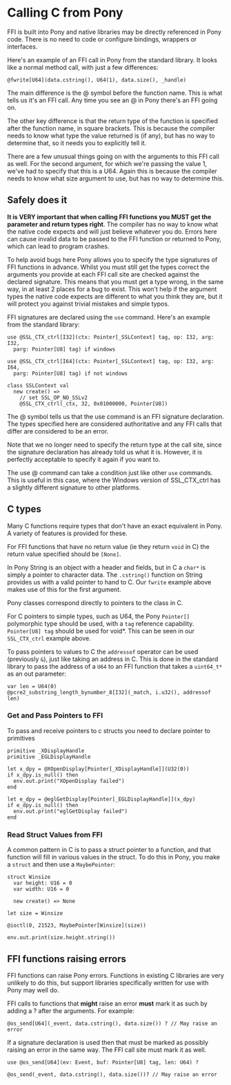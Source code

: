 # Calling C from Pony

FFI is built into Pony and native libraries may be directly referenced in Pony code. There is no need to code or configure bindings, wrappers or interfaces.

Here's an example of an FFI call in Pony from the standard library. It looks like a normal method call, with just a few differences:

```pony
@fwrite[U64](data.cstring(), U64(1), data.size(), _handle)
```

The main difference is the @ symbol before the function name. This is what tells us it's an FFI call. Any time you see an @ in Pony there's an FFI going on.

The other key difference is that the return type of the function is specified after the function name, in square brackets. This is because the compiler needs to know what type the value returned is (if any), but has no way to determine that, so it needs you to explicitly tell it.

There are a few unusual things going on with the arguments to this FFI call as well. For the second argument, for which we're passing the value 1, we've had to specify that this is a U64. Again this is because the compiler needs to know what size argument to use, but has no way to determine this.

## Safely does it

__It is VERY important that when calling FFI functions you MUST get the parameter and return types right__. The compiler has no way to know what the native code expects and will just believe whatever you do. Errors here can cause invalid data to be passed to the FFI function or returned to Pony, which can lead to program crashes.

To help avoid bugs here Pony allows you to specify the type signatures of FFI functions in advance. Whilst you must still get the types correct the arguments you provide at each FFI call site are checked against the declared signature. This means that you must get a type wrong, in the same way, in at least 2 places for a bug to exist. This won't help if the argument types the native code expects are different to what you think they are, but it will protect you against trivial mistakes and simple typos.

FFI signatures are declared using the `use` command. Here's an example from the standard library:

```pony
use @SSL_CTX_ctrl[I32](ctx: Pointer[_SSLContext] tag, op: I32, arg: I32,
  parg: Pointer[U8] tag) if windows

use @SSL_CTX_ctrl[I64](ctx: Pointer[_SSLContext] tag, op: I32, arg: I64,
  parg: Pointer[U8] tag) if not windows

class SSLContext val
  new create() =>
    // set SSL_OP_NO_SSLv2
    @SSL_CTX_ctrl(_ctx, 32, 0x01000000, Pointer[U8])
```

The @ symbol tells us that the use command is an FFI signature declaration. The types specified here are considered authoritative and any FFI calls that differ are considered to be an error.

Note that we no longer need to specify the return type at the call site, since the signature declaration has already told us what it is. However, it is perfectly acceptable to specify it again if you want to.

The use @ command can take a condition just like other `use` commands. This is useful in this case, where the Windows version of SSL_CTX_ctrl has a slightly different signature to other platforms.

## C types

Many C functions require types that don't have an exact equivalent in Pony. A variety of features is provided for these.

For FFI functions that have no return value (ie they return `void` in C) the return value specified should be `[None]`.

In Pony String is an object with a header and fields, but in C a `char*` is simply a pointer to character data. The `.cstring()` function on String provides us with a valid pointer to hand to C. Our `fwrite` example above makes use of this for the first argument.

Pony classes correspond directly to pointers to the class in C.

For C pointers to simple types, such as U64, the Pony `Pointer[]` polymorphic type should be used, with a `tag` reference capability. `Pointer[U8] tag` should be used for void*. This can be seen in our `SSL_CTX_ctrl` example above.

To pass pointers to values to C the `addressof` operator can be used (previously `&`), just like taking an address in C. This is done in the standard library to pass the address of a `U64` to an FFI function that takes a `uint64_t*` as an out parameter:

```pony
var len = U64(0)
@pcre2_substring_length_bynumber_8[I32](_match, i.u32(), addressof len)
```

### Get and Pass Pointers to FFI
To pass and receive pointers to c structs you need to declare pointer to primitives
```pony
primitive _XDisplayHandle
primitive _EGLDisplayHandle

let x_dpy = @XOpenDisplay[Pointer[_XDisplayHandle]](U32(0))
if x_dpy.is_null() then
  env.out.print("XOpenDisplay failed")
end

let e_dpy = @eglGetDisplay[Pointer[_EGLDisplayHandle]](x_dpy)
if e_dpy.is_null() then
  env.out.print("eglGetDisplay failed")
end
```

### Read Struct Values from FFI

A common pattern in C is to pass a struct pointer to a function, and that function will fill in various values in the struct. To do this in Pony, you make a `struct` and then use a `MaybePointer`:

```pony
struct Winsize
  var height: U16 = 0
  var width: U16 = 0

  new create() => None

let size = Winsize

@ioctl(0, 21523, MaybePointer[Winsize](size))

env.out.print(size.height.string())
```


## FFI functions raising errors

FFI functions can raise Pony errors. Functions in existing C libraries are very unlikely to do this, but support libraries specifically written for use with Pony may well do.

FFI calls to functions that __might__ raise an error __must__ mark it as such by adding a ? after the arguments. For example:

```pony
@os_send[U64](_event, data.cstring(), data.size()) ? // May raise an error
```

If a signature declaration is used then that must be marked as possibly raising an error in the same way. The FFI call site must mark it as well.

```pony
use @os_send[U64](ev: Event, buf: Pointer[U8] tag, len: U64) ?

@os_send(_event, data.cstring(), data.size())? // May raise an error
```

